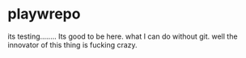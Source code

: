 # playwrepo
its testing........
Its good to be here.
what I can do without git.
well the innovator of this thing is fucking crazy.
